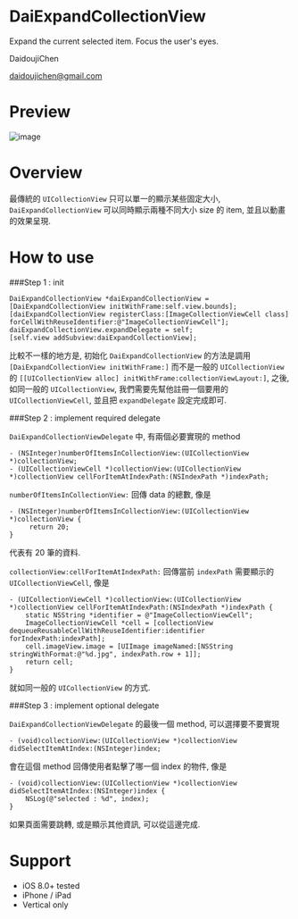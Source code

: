 DaiExpandCollectionView
======

Expand the current selected item. Focus the user's eyes.

DaidoujiChen

daidoujichen@gmail.com

Preview
======

![image](https://s3-ap-northeast-1.amazonaws.com/daidoujiminecraft/Daidouji/DaiExpandCollectionView2.gif)

Overview
======
最傳統的 `UICollectionView` 只可以單一的顯示某些固定大小, `DaiExpandCollectionView` 可以同時顯示兩種不同大小 size 的 item, 並且以動畫的效果呈現. 

How to use
======

###Step 1 : init

	DaiExpandCollectionView *daiExpandCollectionView = [DaiExpandCollectionView initWithFrame:self.view.bounds];
    [daiExpandCollectionView registerClass:[ImageCollectionViewCell class] forCellWithReuseIdentifier:@"ImageCollectionViewCell"];
    daiExpandCollectionView.expandDelegate = self;
    [self.view addSubview:daiExpandCollectionView];

比較不一樣的地方是, 初始化 `DaiExpandCollectionView` 的方法是調用 `[DaiExpandCollectionView initWithFrame:]` 而不是一般的 `UICollectionView` 的 `[[UICollectionView alloc] initWithFrame:collectionViewLayout:]`, 之後, 如同一般的 `UICollectionView`, 我們需要先幫他註冊一個要用的 `UICollectionViewCell`, 並且把 `expandDelegate` 設定完成即可.

###Step 2 : implement required delegate

`DaiExpandCollectionViewDelegate` 中, 有兩個必要實現的 method

	- (NSInteger)numberOfItemsInCollectionView:(UICollectionView *)collectionView;
	- (UICollectionViewCell *)collectionView:(UICollectionView *)collectionView cellForItemAtIndexPath:(NSIndexPath *)indexPath;

`numberOfItemsInCollectionView:` 回傳 data 的總數, 像是

	- (NSInteger)numberOfItemsInCollectionView:(UICollectionView *)collectionView {
	     return 20;
	}
	
代表有 20 筆的資料.

`collectionView:cellForItemAtIndexPath:` 回傳當前 `indexPath` 需要顯示的 `UICollectionViewCell`, 像是

	- (UICollectionViewCell *)collectionView:(UICollectionView *)collectionView cellForItemAtIndexPath:(NSIndexPath *)indexPath {
    	static NSString *identifier = @"ImageCollectionViewCell";
    	ImageCollectionViewCell *cell = [collectionView dequeueReusableCellWithReuseIdentifier:identifier forIndexPath:indexPath];
    	cell.imageView.image = [UIImage imageNamed:[NSString stringWithFormat:@"%d.jpg", indexPath.row + 1]];
    	return cell;
	}
	
就如同一般的 `UICollectionView` 的方式.

###Step 3 : implement optional delegate

`DaiExpandCollectionViewDelegate` 的最後一個 method, 可以選擇要不要實現

	- (void)collectionView:(UICollectionView *)collectionView didSelectItemAtIndex:(NSInteger)index;

會在這個 method 回傳使用者點擊了哪一個 index 的物件, 像是

	- (void)collectionView:(UICollectionView *)collectionView didSelectItemAtIndex:(NSInteger)index {
    	NSLog(@"selected : %d", index);
	}
	
如果頁面需要跳轉, 或是顯示其他資訊, 可以從這邊完成.

Support
======
- iOS 8.0+ tested
- iPhone / iPad
- Vertical only
  

